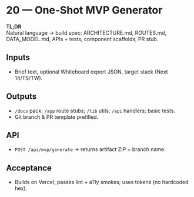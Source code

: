 # 20 — One‑Shot MVP Generator

**TL;DR**  \
Natural language → build spec: ARCHITECTURE.md, ROUTES.md, DATA_MODEL.md, APIs + tests, component scaffolds, PR stub.

## Inputs
- Brief text, optional Whiteboard export JSON, target stack (Next 14/TS/TW).

## Outputs
- `/docs` pack; `/app` route stubs; `/lib` utils; `/api` handlers; basic tests.
- Git branch & PR template prefilled.

## API
- `POST /api/mvp/generate` → returns artifact ZIP + branch name.

## Acceptance
- Builds on Vercel; passes lint + a11y smokes; uses tokens (no hardcoded hex).
